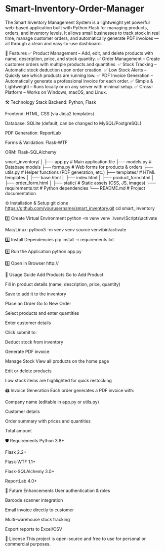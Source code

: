 # Smart-Inventory-Order-Manager
The Smart Inventory Management System is a lightweight yet powerful web-based application built with Python Flask for managing products, orders, and inventory levels.
It allows small businesses to track stock in real time, manage customer orders, and automatically generate PDF invoices — all through a clean and easy-to-use dashboard.


🚀 Features
✅ Product Management – Add, edit, and delete products with name, description, price, and stock quantity.
✅ Order Management – Create customer orders with multiple products and quantities.
✅ Stock Tracking – Automatic stock deduction upon order creation.
✅ Low Stock Alerts – Quickly see which products are running low.
✅ PDF Invoice Generation – Automatically generate a professional invoice for each order.
✅ Simple & Lightweight – Runs locally or on any server with minimal setup.
✅ Cross-Platform – Works on Windows, macOS, and Linux.

🛠️ Technology Stack
Backend: Python, Flask

Frontend: HTML, CSS (via Jinja2 templates)

Database: SQLite (default, can be changed to MySQL/PostgreSQL)

PDF Generation: ReportLab

Forms & Validation: Flask-WTF

ORM: Flask-SQLAlchemy

smart_inventory/
│
├── app.py                  # Main application file
├── models.py               # Database models
├── forms.py                # Web forms for products & orders
├── utils.py                # Helper functions (PDF generation, etc.)
├── templates/              # HTML templates
│   ├── base.html
│   ├── index.html
│   ├── product_form.html
│   ├── order_form.html
│
├── static/                 # Static assets (CSS, JS, images)
├── requirements.txt        # Python dependencies
└── README.md               # Project documentation


⚙️ Installation & Setup
git clone https://github.com/yourusername/smart_inventory.git
cd smart_inventory

2️⃣ Create Virtual Environment
python -m venv venv
.\venv\Scripts\activate

Mac/Linux:
python3 -m venv venv
source venv/bin/activate

3️⃣ Install Dependencies
pip install -r requirements.txt

4️⃣ Run the Application
python app.py

5️⃣ Open in Browser
http://

📑 Usage Guide
Add Products
Go to Add Product

Fill in product details (name, description, price, quantity)

Save to add it to the inventory

Place an Order
Go to New Order

Select products and enter quantities

Enter customer details

Click submit to:

Deduct stock from inventory

Generate PDF invoice

Manage Stock
View all products on the home page

Edit or delete products

Low stock items are highlighted for quick restocking

🖨️ Invoice Generation
Each order generates a PDF invoice with:

Company name (editable in app.py or utils.py)

Customer details

Order summary with prices and quantities

Total amount

🛡️ Requirements
Python 3.8+

Flask 2.2+

Flask-WTF 1.1+

Flask-SQLAlchemy 3.0+

ReportLab 4.0+





📌 Future Enhancements
User authentication & roles

Barcode scanner integration

Email invoice directly to customer

Multi-warehouse stock tracking

Export reports to Excel/CSV


📜 License
This project is open-source and free to use for personal or commercial purposes.



